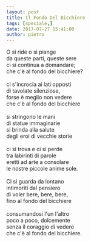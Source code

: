```yaml
---
layout: post
title: Il Fondo Del Bicchiere
tags: [speciale,]
date: 2017-07-27 15:41:00
author: pietro
---
```

O si ride o si piange<br/>da queste parti, queste sere<br/>ci si continua a domandare;<br/>che c'è al fondo del bicchiere?<br/><br/>ci s'incrocia ai lati opposti<br/>di tavolate silenziose,<br/>forse è meglio non vedere<br/>che c'è al fondo del bicchiere<br/><br/>si stringono le mani<br/>di statue immaginarie<br/>si brinda alla salute<br/>degli eroi di vecchie storie<br/><br/>ci si trova e ci si perde<br/>tra labirinti di parole<br/>eretti ad arte a consolare<br/>le nostre piccole anime sole.<br/><br/>Ci si guarda da lontano<br/>intimoriti dal pensiero<br/>di voler bere, bere, bere,<br/>fino al fondo del bicchiere<br/><br/>consumandosi l'un l'altro<br/>poco a poco, dolcemente<br/>senza il coraggio di vedere<br/>che c'è al fondo del bicchiere.
